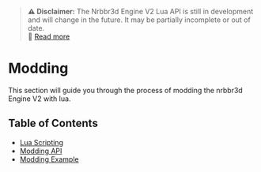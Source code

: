 > **⚠️ Disclaimer:** The Nrbbr3d Engine V2 Lua API is still in development and will change in the future. It may be partially incomplete or out of date.  
> 📖 [Read more](../Lua%20API%20reference.html#important)

# Modding 

This section will guide you through the process of modding the nrbbr3d Engine V2 with lua.


## Table of Contents

- [Lua Scripting](./Getting%20Started/Modding/LuaScripting.md)
- [Modding API](./Getting%20Started/Modding/ModdingAPI.md)
- [Modding Example](./Getting%20Started/Modding/ModdingExample.md)

